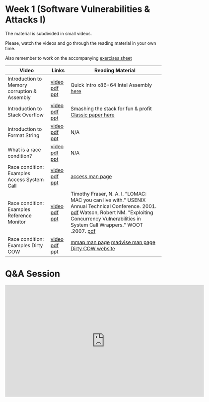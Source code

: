 # Week 1 (Software Vulnerabilities & Attacks I)

The material is subdivided in small videos.

Please, watch the videos and go through the reading material in your own time.

Also remember to work on the accompanying [exercises sheet](../exercises/EXERCISE1.md)




| Video                   | Links                     |        Reading Material                                                                                                                                                                                      |
|-------------------------|---------------------------|----------------------------------------------------------------------------------------------------------------------------------------------------------------------------------------------|
| Introduction to Memory corruption & Assembly                 | [video](https://web.microsoftstream.com/video/480ff768-fe37-42fb-a0e4-44ab65a5f92c) [pdf](../slides/week1/SysSec-refresh.pdf) [ppt](../slides/week1/SysSec-refresh.pptx) |  Quick Intro x86-64 Intel Assembly [here](https://software.intel.com/content/www/us/en/develop/articles/introduction-to-x64-assembly.html)                                                                                                                                                                                         |
| Introduction to Stack Overflow                 | [video](https://web.microsoftstream.com/video/2f9cb60b-36f1-4da5-967f-10a7c2a345f3) [pdf](../slides/week1/2-SysSec-BoFIntro.pdf) [ppt](../slides/week1/2-SysSec-BoFIntro.pptx) | Smashing the stack for fun & profit [Classic paper here](http://phrack.org/issues/49/14.html)                                                                                                                                                                                         |
| Introduction to Format String | [video](https://web.microsoftstream.com/video/269ada32-d968-42cf-92e3-ff5dff50e119) [pdf](../slides/week1/intro-formatString-UoB.pdf) [ppt](../slides/week1/intro-formatString-UoB.pptx) | N/A                                  |
| What is a race condition?                 | [video](https://web.microsoftstream.com/video/d4077181-36ba-4d78-b45f-5d27891571f6) [pdf](../slides/week1/lecture1.pdf) [ppt](../slides/week1/lecture1.pptx) | N/A  |
| Race condition: Examples Access System Call                | [video](https://web.microsoftstream.com/video/c675aac3-ac9f-4fff-b194-31637972508d) [pdf](../slides/week1/lecture2.pdf) [ppt](../slides/week1/lecture2.pptx) | [access man page](https://man7.org/linux/man-pages/man2/access.2.html) |
| Race condition: Examples Reference Monitor                 | [video](https://web.microsoftstream.com/video/1aedcb22-7836-4be9-887b-ccfe1e92768c) [pdf](../slides/week1/lecture3.pdf) [ppt](../slides/week1/lecture3.pptx) | Timothy Fraser, N. A. I. "LOMAC: MAC you can live with." USENIX Annual Technical Conference. 2001. [pdf](https://www.usenix.org/legacy/event/usenix01/freenix01/full_papers/fraser/fraser.pdf) Watson, Robert NM. "Exploiting Concurrency Vulnerabilities in System Call Wrappers." WOOT .2007. [pdf](https://www.usenix.org/legacy/event/woot07/tech/full_papers/watson/watson.pdf) |
| Race condition: Examples Dirty COW                 | [video](https://web.microsoftstream.com/video/01be89da-3c3d-4954-b1db-69328c8cfe30) [pdf](../slides/week1/lecture4.pdf) [ppt](../slides/week1/lecture4.pptx) | [mmap man page](https://man7.org/linux/man-pages/man2/mmap.2.html) [madvise man page](https://man7.org/linux/man-pages/man2/madvise.2.html) [Dirty COW website](https://dirtycow.ninja/) |

# Q&A Session

<iframe width="640" height="360" src="https://web.microsoftstream.com/embed/video/d7486443-90f3-48a7-932f-839b49663912?autoplay=false&amp;showinfo=true" allowfullscreen style="border:none;"></iframe>
